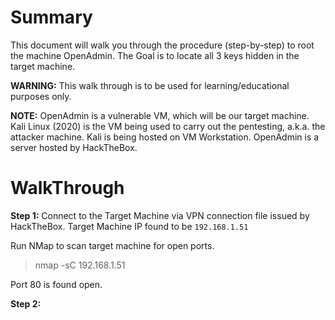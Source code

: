 # Summary
This document will walk you through the procedure (step-by-step) to root the machine OpenAdmin.
The Goal is to locate all 3 keys hidden in the target machine.

**WARNING:** This walk through is to be used for learning/educational purposes only.

**NOTE:**
OpenAdmin is a vulnerable VM, which will be our target machine.
Kali Linux (2020) is the VM being used to carry out the pentesting, a.k.a. the attacker machine.
Kali is being hosted on VM Workstation. OpenAdmin is a server hosted by HackTheBox.

# WalkThrough

**Step 1:**
Connect to the Target Machine via VPN connection file issued by HackTheBox. Target Machine IP found to be `192.168.1.51`

Run NMap to scan target machine for open ports. 
> nmap -sC 192.168.1.51

Port 80 is found open.

**Step 2:**
